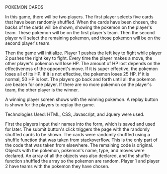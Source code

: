 POKEMON CARDS

In this game, there will be two players. The first player selects five cards that have been randomly shuffled. When
the cards have been chosen, the backs of the cards will be shown, showing the pokemon on the player's team. These 
pokemon will be on the first player's team. Then the second player will select the remaining pokemon, and those 
pokemon will be on the second player's team. 

Then the game will initialize. Player 1 pushes the left key to fight while player 2 pushes the right key to fight. Every time
the player makes a move, the other player's pokemon will lose HP. The amount of HP lost depends on the effectiveness of the 
opponent's move. If it is super effective, the pokemon loses all of its HP. If it is not effective, the pokemon loses 25 HP.
If it is normal, 50 HP is lost. The players go back and forth until all the pokemon are beaten for one player. If there are no
more pokemon on the player's team, the other player is the winner. 

A winning player screen shows with the winning pokemon. A replay button is shown for the players to replay the game. 

Technologies Used:
HTML, CSS, Javascript, and Jquery were used. 

First the players input their names into the form, which is saved and used for later. The submit button's click triggers the page with the randomly shuffled cards to be shown. The cards were randomly shuffled using
a shuffle function that was taken from stackoverflow. This is the only part of the code that was taken from elsewhere. The 
remaining code is original. Objects with the pokemon, pokemon's name, type, and moves were declared. An array of all the objects
was also declared, and the shuffle function shuffled the array so the pokemon are random. Player 1 and player 2 have teams 
with the pokemon they have chosen. 

